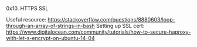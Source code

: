 0x10. HTTPS SSL

Useful resource:
https://stackoverflow.com/questions/8880603/loop-through-an-array-of-strings-in-bash
Setting up SSL cert:
https://www.digitalocean.com/community/tutorials/how-to-secure-haproxy-with-let-s-encrypt-on-ubuntu-14-04